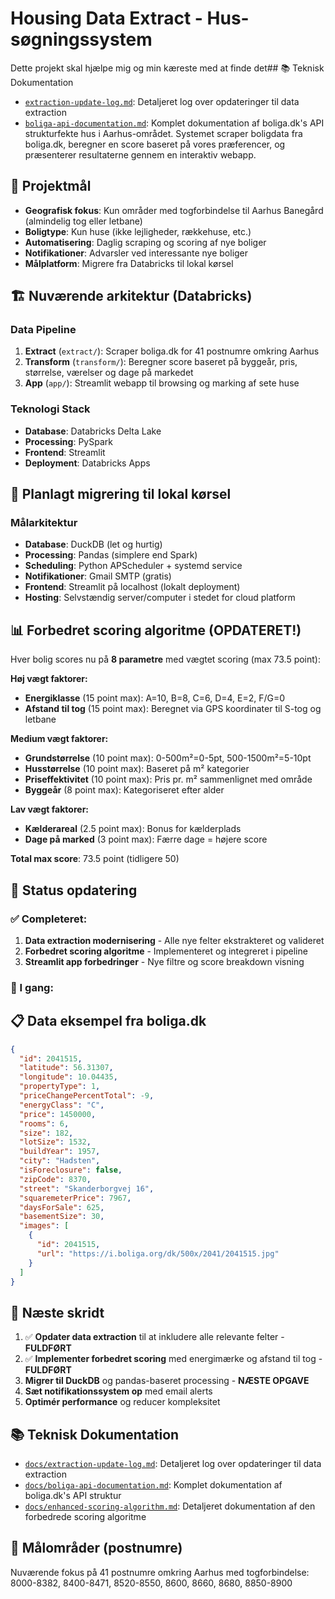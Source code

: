 # Housing Data Extract - Hus-søgningssystem

Dette projekt skal hjælpe mig og min kæreste med at finde det## 📚 Teknisk Dokumentation

- [`extraction-update-log.md`](docs/extraction-update-log.md): Detaljeret log over opdateringer til data extraction
- [`boliga-api-documentation.md`](docs/boliga-api-documentation.md): Komplet dokumentation af boliga.dk's API strukturfekte hus i Aarhus-området. Systemet scraper boligdata fra boliga.dk, beregner en score baseret på vores præferencer, og præsenterer resultaterne gennem en interaktiv webapp.

## 🎯 Projektmål

- **Geografisk fokus**: Kun områder med togforbindelse til Aarhus Banegård (almindelig tog eller letbane)
- **Boligtype**: Kun huse (ikke lejligheder, rækkehuse, etc.)
- **Automatisering**: Daglig scraping og scoring af nye boliger
- **Notifikationer**: Advarsler ved interessante nye boliger
- **Målplatform**: Migrere fra Databricks til lokal kørsel

## 🏗️ Nuværende arkitektur (Databricks)

### Data Pipeline
1. **Extract** (`extract/`): Scraper boliga.dk for 41 postnumre omkring Aarhus
2. **Transform** (`transform/`): Beregner score baseret på byggeår, pris, størrelse, værelser og dage på markedet
3. **App** (`app/`): Streamlit webapp til browsing og marking af sete huse

### Teknologi Stack
- **Database**: Databricks Delta Lake
- **Processing**: PySpark
- **Frontend**: Streamlit
- **Deployment**: Databricks Apps

## 🔄 Planlagt migrering til lokal kørsel

### Målarkitektur
- **Database**: DuckDB (let og hurtig)
- **Processing**: Pandas (simplere end Spark)
- **Scheduling**: Python APScheduler + systemd service
- **Notifikationer**: Gmail SMTP (gratis)
- **Frontend**: Streamlit på localhost (lokalt deployment)
- **Hosting**: Selvstændig server/computer i stedet for cloud platform

## 📊 Forbedret scoring algoritme (OPDATERET!)

Hver bolig scores nu på **8 parametre** med vægtet scoring (max 73.5 point):

**Høj vægt faktorer:**
- **Energiklasse** (15 point max): A=10, B=8, C=6, D=4, E=2, F/G=0
- **Afstand til tog** (15 point max): Beregnet via GPS koordinater til S-tog og letbane

**Medium vægt faktorer:**
- **Grundstørrelse** (10 point max): 0-500m²=0-5pt, 500-1500m²=5-10pt  
- **Husstørrelse** (10 point max): Baseret på m² kategorier
- **Priseffektivitet** (10 point max): Pris pr. m² sammenlignet med område
- **Byggeår** (8 point max): Kategoriseret efter alder

**Lav vægt faktorer:**
- **Kælderareal** (2.5 point max): Bonus for kælderplads
- **Dage på marked** (3 point max): Færre dage = højere score

**Total max score**: 73.5 point (tidligere 50)

## 🚀 Status opdatering

### ✅ Completeret:
1. **Data extraction modernisering** - Alle nye felter ekstrakteret og valideret
2. **Forbedret scoring algoritme** - Implementeret og integreret i pipeline
3. **Streamlit app forbedringer** - Nye filtre og score breakdown visning

### 🔄 I gang:

## 📋 Data eksempel fra boliga.dk

```json
{
  "id": 2041515,
  "latitude": 56.31307,
  "longitude": 10.04435,
  "propertyType": 1,
  "priceChangePercentTotal": -9,
  "energyClass": "C",
  "price": 1450000,
  "rooms": 6,
  "size": 182,
  "lotSize": 1532,
  "buildYear": 1957,
  "city": "Hadsten",
  "isForeclosure": false,
  "zipCode": 8370,
  "street": "Skanderborgvej 16",
  "squaremeterPrice": 7967,
  "daysForSale": 625,
  "basementSize": 30,
  "images": [
    {
      "id": 2041515,
      "url": "https://i.boliga.org/dk/500x/2041/2041515.jpg"
    }
  ]
}
```

## 🎯 Næste skridt

1. ✅ **Opdater data extraction** til at inkludere alle relevante felter - **FULDFØRT**
2. ✅ **Implementer forbedret scoring** med energimærke og afstand til tog - **FULDFØRT**
3. **Migrer til DuckDB** og pandas-baseret processing - **NÆSTE OPGAVE**
4. **Sæt notifikationssystem op** med email alerts
5. **Optimér performance** og reducer kompleksitet

## 📚 Teknisk Dokumentation

- [`docs/extraction-update-log.md`](docs/extraction-update-log.md): Detaljeret log over opdateringer til data extraction
- [`docs/boliga-api-documentation.md`](docs/boliga-api-documentation.md): Komplet dokumentation af boliga.dk's API struktur
- [`docs/enhanced-scoring-algorithm.md`](docs/enhanced-scoring-algorithm.md): Detaljeret dokumentation af den forbedrede scoring algoritme

## 📍 Målområder (postnumre)

Nuværende fokus på 41 postnumre omkring Aarhus med togforbindelse:
8000-8382, 8400-8471, 8520-8550, 8600, 8660, 8680, 8850-8900